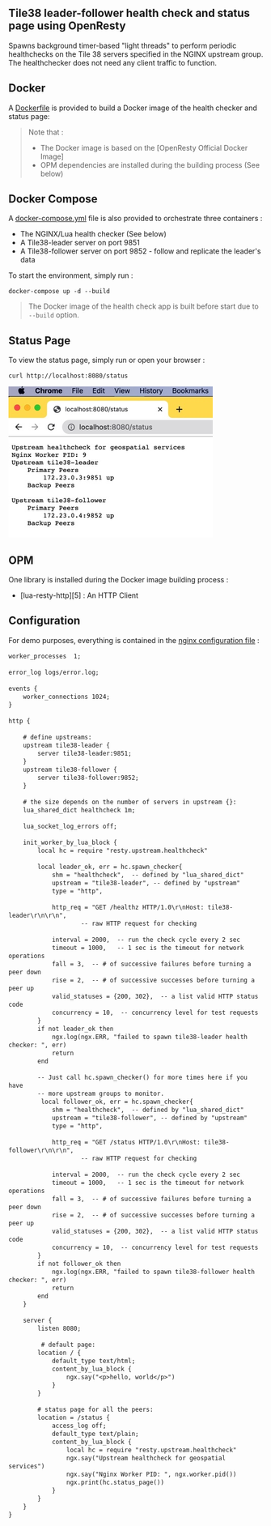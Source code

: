 ## Tile38 leader-follower health check and status page using OpenResty
  
Spawns background timer-based "light threads" to perform periodic healthchecks on the Tile 38 servers specified in the NGINX upstream group. The healthchecker does not need any client traffic to function. 

Docker
------

A [Dockerfile](Dockerfile) is provided to build a Docker image of the health checker and status page:

> Note that :
> * The Docker image is based on the [OpenResty Official Docker Image]
> * OPM dependencies are installed during the building process (See below)


Docker Compose
--------------

A [docker-compose.yml](docker-compose.yml) file is also provided to orchestrate
three containers :

* The NGINX/Lua health checker (See below)
* A Tile38-leader server on port 9851
* A Tile38-follower server on port 9852 -  follow and replicate the leader's data


To start the environment, simply run :

```shell
docker-compose up -d --build
```

> The Docker image of the health check app is built before start due to `--build` option.

Status Page
---
To view the status page,  simply run or open your browser :

```shell
curl http://localhost:8080/status
```
![status page](7EED6F2B-2F0E-4DF5-A228-EC3B0FA655D3_4_5005_c.jpeg?raw=true "Status page showing peers")


OPM
---

One library is installed during the Docker image building process :

* [lua-resty-http][5] : An HTTP Client


Configuration
-------------

For demo purposes, everything is contained in the [nginx configuration file](conf/nginx.conf) :

```nginx
worker_processes  1;

error_log logs/error.log;

events {
    worker_connections 1024;
}

http {

    # define upstreams:
    upstream tile38-leader {
        server tile38-leader:9851;
    }
    upstream tile38-follower {
        server tile38-follower:9852;
    }

    # the size depends on the number of servers in upstream {}:
    lua_shared_dict healthcheck 1m;

    lua_socket_log_errors off;

    init_worker_by_lua_block {
        local hc = require "resty.upstream.healthcheck"

        local leader_ok, err = hc.spawn_checker{
            shm = "healthcheck",  -- defined by "lua_shared_dict"
            upstream = "tile38-leader", -- defined by "upstream"
            type = "http",

            http_req = "GET /healthz HTTP/1.0\r\nHost: tile38-leader\r\n\r\n",
                    -- raw HTTP request for checking

            interval = 2000,  -- run the check cycle every 2 sec
            timeout = 1000,   -- 1 sec is the timeout for network operations
            fall = 3,  -- # of successive failures before turning a peer down
            rise = 2,  -- # of successive successes before turning a peer up
            valid_statuses = {200, 302},  -- a list valid HTTP status code
            concurrency = 10,  -- concurrency level for test requests
        }
        if not leader_ok then
            ngx.log(ngx.ERR, "failed to spawn tile38-leader health checker: ", err)
            return
        end

        -- Just call hc.spawn_checker() for more times here if you have
        -- more upstream groups to monitor. 
         local follower_ok, err = hc.spawn_checker{
            shm = "healthcheck",  -- defined by "lua_shared_dict"
            upstream = "tile38-follower", -- defined by "upstream"
            type = "http",

            http_req = "GET /status HTTP/1.0\r\nHost: tile38-follower\r\n\r\n",
                    -- raw HTTP request for checking

            interval = 2000,  -- run the check cycle every 2 sec
            timeout = 1000,   -- 1 sec is the timeout for network operations
            fall = 3,  -- # of successive failures before turning a peer down
            rise = 2,  -- # of successive successes before turning a peer up
            valid_statuses = {200, 302},  -- a list valid HTTP status code
            concurrency = 10,  -- concurrency level for test requests
        }
        if not follower_ok then
            ngx.log(ngx.ERR, "failed to spawn tile38-follower health checker: ", err)
            return
        end
    }

    server {
        listen 8080;
    
         # default page:
        location / {
            default_type text/html;
            content_by_lua_block {
                ngx.say("<p>hello, world</p>")
            }
        }

        # status page for all the peers:
        location = /status {
            access_log off;
            default_type text/plain;
            content_by_lua_block {
                local hc = require "resty.upstream.healthcheck"
                ngx.say("Upstream healthcheck for geospatial services")
                ngx.say("Nginx Worker PID: ", ngx.worker.pid())
                ngx.print(hc.status_page())
            }
        }
    }
}
```


